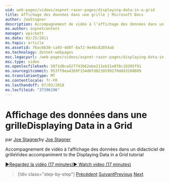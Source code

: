 ```yaml
---
uid: web-pages/videos/aspnet-razor-pages/displaying-data-in-a-grid
title: Affichage des données dans une grille | Microsoft Docs
author: JoeStagner
description: Accompagnement de vidéo à l’affichage des données dans un didacticiel de grille
ms.author: aspnetcontent
manager: wpickett
ms.date: 02/25/2011
ms.topic: article
ms.assetid: 76ac6b38-ca93-4d8f-8a72-9e46c82054ab
ms.technology: dotnet-webpages
msc.legacyurl: /web-pages/videos/aspnet-razor-pages/displaying-data-in-a-grid
msc.type: video
ms.openlocfilehash: 5071d0ca527743b62ebe211eb31e878c18395f91
ms.sourcegitcommit: 953ff9ea4369f154d6fd0239599279ddd3280009
ms.translationtype: MT
ms.contentlocale: fr-FR
ms.lasthandoff: 07/03/2018
ms.locfileid: "37396196"
---
```

<a name="displaying-data-in-a-grid"></a><span data-ttu-id="6be87-103">Affichage des données dans une grille</span><span class="sxs-lookup"><span data-stu-id="6be87-103">Displaying Data in a Grid</span></span>
====================
<span data-ttu-id="6be87-104">par [Joe Stagner](https://github.com/JoeStagner)</span><span class="sxs-lookup"><span data-stu-id="6be87-104">by [Joe Stagner](https://github.com/JoeStagner)</span></span>

<span data-ttu-id="6be87-105">Accompagnement de vidéo à l’affichage des données dans un didacticiel de grille</span><span class="sxs-lookup"><span data-stu-id="6be87-105">Video accompaniment to the Displaying Data in a Grid tutorial</span></span>

[<span data-ttu-id="6be87-106">&#9654;Regardez la vidéo (17 minutes)</span><span class="sxs-lookup"><span data-stu-id="6be87-106">&#9654; Watch video (17 minutes)</span></span>](https://channel9.msdn.com/Blogs/ASP-NET-Site-Videos/displaying-data-in-a-grid)

> [!div class="step-by-step"]
> <span data-ttu-id="6be87-107">[Précédent](working-with-data-part-2.md)
> [Suivant](displaying-data-in-a-chart-part-1.md)</span><span class="sxs-lookup"><span data-stu-id="6be87-107">[Previous](working-with-data-part-2.md)
[Next](displaying-data-in-a-chart-part-1.md)</span></span>
